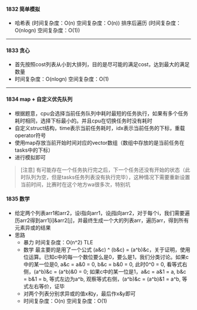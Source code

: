 #### 1832 简单模拟
* 哈希表 (时间复杂度：O(n) 空间复杂度：O(n)) 排序后遍历 (时间复杂度：O(nlogn) 空间复杂度：O(1))
---
#### 1833 贪心
* 首先按照cost列表从小到大排列，目的是尽可能的满足cost，达到最大的满足数量
* 时间复杂度：O(nlogn) 空间复杂度：O(1)
---
#### 1834 map + 自定义优先队列
* 根据题意，cpu会选择当前任务队列中耗时最短的任务执行，如果有多个任务耗时相同，选择下标最小的。并且cpu在切换任务时没有耗时
* 自定义struct结构，time表示当前任务耗时，idx表示当前任务的下标，重载operator符号
* 使用map存放当前开始时间对应的vector数组（数组中存放的是当前任务在tasks中的下标）
* 进行模拟即可
> [注意] 有可能存在一个任务执行完之后，下一个任务还没有开始的状态（此时队列为空，但是tasks任务列表没有执行完毕），这种情况下需要重新设置当前时间，比赛时在这个地方wa很多次，特别坑
#### 1835 数学
* 给定两个列表arr1和arr2，设i指向arr1，设j指向arr2，对于每个i，我们需要遍历arr2得到arr1[i]&arr2[j]，并最终生成一个大的列表arr，遍历arr，得到所有元素异或的结果
* 思路
    * 暴力 时间复杂度：O(n^2) TLE
    * 数学 最主要的是用了一个公式 (a&c) ^ (b&c) = (a^b)&c，关于证明，使用位运算。已知c中的每一个数位要么是0，要么是1，我们分类讨论。如果c中的某一位是0, a&c = a&0 = 0, b&c = b&0 = 0, 此时0^0 = 0, 看等式右侧，(a^b)&c = (a^b)&0 = 0; 如果c中的某一位是1，a&c = a&1 = a, b&c = b&1 = b, 等式左边为a^b, 观察等式右侧，(a^b)&c = (a^b)&1 = a^b, 等式左右等价，证毕
    * 对两个列表分别求异或的值x和y，最后作x&y即可
    * 时间复杂度：O(n) 空间复杂度：O(1)
